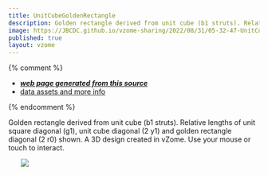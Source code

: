 ```yaml
---
title: UnitCubeGoldenRectangle
description: Golden rectangle derived from unit cube (b1 struts). Relative lengths of unit square diagonal (g1), unit cube diagonal (2 y1) and golden rectangle diagonal (2 r0) shown.       A 3D design created in vZome.  Use your mouse or touch to interact.
image: https://JBCDC.github.io/vzome-sharing/2022/08/31/05-32-47-UnitCubeGoldenRectangle/UnitCubeGoldenRectangle.png
published: true
layout: vzome
---
```


{% comment %}
 - [***web page generated from this source***](<https://JBCDC.github.io/vzome-sharing/2022/08/31/UnitCubeGoldenRectangle-05-32-47.html>)
 - [data assets and more info](<https://github.com/JBCDC/vzome-sharing/tree/main/2022/08/31/05-32-47-UnitCubeGoldenRectangle/>)
 
{% endcomment %}

Golden rectangle derived from unit cube (b1 struts). Relative lengths of unit square diagonal (g1), unit cube diagonal (2 y1) and golden rectangle diagonal (2 r0) shown.       A 3D design created in vZome.  Use your mouse or touch to interact.

<vzome-viewer style="width: 87%; height: 60vh; margin: 5%"
       src="https://JBCDC.github.io/vzome-sharing/2022/08/31/05-32-47-UnitCubeGoldenRectangle/UnitCubeGoldenRectangle.vZome" >
  <img src="https://JBCDC.github.io/vzome-sharing/2022/08/31/05-32-47-UnitCubeGoldenRectangle/UnitCubeGoldenRectangle.png" />
</vzome-viewer>